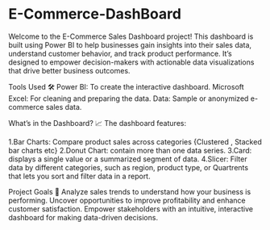 # E-Commerce-DashBoard
Welcome to the E-Commerce Sales Dashboard project! 
This dashboard is built using Power BI to help businesses gain insights into their sales data, understand customer behavior, and track product performance.
It’s designed to empower decision-makers with actionable data visualizations that drive better business outcomes.

Tools Used 🛠️
Power BI: To create the interactive dashboard.
Microsoft Excel: For cleaning and preparing the data.
Data: Sample or anonymized e-commerce sales data.

What’s in the Dashboard? 📈
The dashboard features:

1.Bar Charts: Compare product sales across categories {Clustered , Stacked bar charts etc}
2.Donut Chart: contain more than one data series.
3.Card: displays a single value or a summarized segment of data.
4.Slicer: Filter data by different categories, such as region, product type, or Quartrents that lets you sort and filter data in a report.

Project Goals 🎯
Analyze sales trends to understand how your business is performing.
Uncover opportunities to improve profitability and enhance customer satisfaction.
Empower stakeholders with an intuitive, interactive dashboard for making data-driven decisions.
